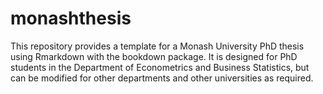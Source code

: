 # monashthesis

This repository provides a template for a Monash University PhD thesis using Rmarkdown with the bookdown package. 
It is designed for PhD students in the Department of Econometrics and Business Statistics, but can be
modified for other departments and other universities as required.
